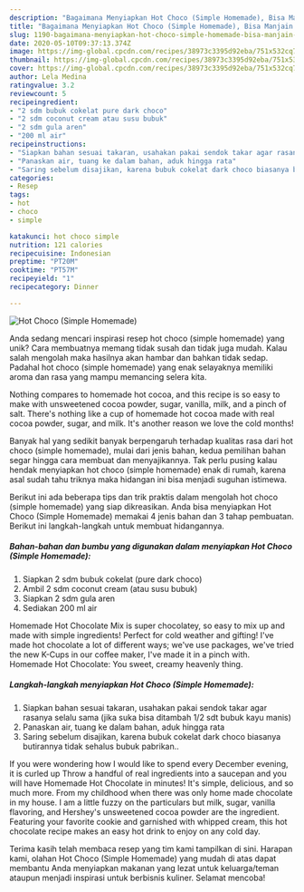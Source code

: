 ```yaml
---
description: "Bagaimana Menyiapkan Hot Choco (Simple Homemade), Bisa Manjain Lidah"
title: "Bagaimana Menyiapkan Hot Choco (Simple Homemade), Bisa Manjain Lidah"
slug: 1190-bagaimana-menyiapkan-hot-choco-simple-homemade-bisa-manjain-lidah
date: 2020-05-10T09:37:13.374Z
image: https://img-global.cpcdn.com/recipes/38973c3395d92eba/751x532cq70/hot-choco-simple-homemade-foto-resep-utama.jpg
thumbnail: https://img-global.cpcdn.com/recipes/38973c3395d92eba/751x532cq70/hot-choco-simple-homemade-foto-resep-utama.jpg
cover: https://img-global.cpcdn.com/recipes/38973c3395d92eba/751x532cq70/hot-choco-simple-homemade-foto-resep-utama.jpg
author: Lela Medina
ratingvalue: 3.2
reviewcount: 5
recipeingredient:
- "2 sdm bubuk cokelat pure dark choco"
- "2 sdm coconut cream atau susu bubuk"
- "2 sdm gula aren"
- "200 ml air"
recipeinstructions:
- "Siapkan bahan sesuai takaran, usahakan pakai sendok takar agar rasanya selalu sama (jika suka bisa ditambah 1/2 sdt bubuk kayu manis)"
- "Panaskan air, tuang ke dalam bahan, aduk hingga rata"
- "Saring sebelum disajikan, karena bubuk cokelat dark choco biasanya butirannya tidak sehalus bubuk pabrikan.."
categories:
- Resep
tags:
- hot
- choco
- simple

katakunci: hot choco simple 
nutrition: 121 calories
recipecuisine: Indonesian
preptime: "PT20M"
cooktime: "PT57M"
recipeyield: "1"
recipecategory: Dinner

---
```



![Hot Choco (Simple Homemade)](https://img-global.cpcdn.com/recipes/38973c3395d92eba/751x532cq70/hot-choco-simple-homemade-foto-resep-utama.jpg)

Anda sedang mencari inspirasi resep hot choco (simple homemade) yang unik? Cara membuatnya memang tidak susah dan tidak juga mudah. Kalau salah mengolah maka hasilnya akan hambar dan bahkan tidak sedap. Padahal hot choco (simple homemade) yang enak selayaknya memiliki aroma dan rasa yang mampu memancing selera kita.

Nothing compares to homemade hot cocoa, and this recipe is so easy to make with unsweetened cocoa powder, sugar, vanilla, milk, and a pinch of salt. There&#39;s nothing like a cup of homemade hot cocoa made with real cocoa powder, sugar, and milk. It&#39;s another reason we love the cold months!

Banyak hal yang sedikit banyak berpengaruh terhadap kualitas rasa dari hot choco (simple homemade), mulai dari jenis bahan, kedua pemilihan bahan segar hingga cara membuat dan menyajikannya. Tak perlu pusing kalau hendak menyiapkan hot choco (simple homemade) enak di rumah, karena asal sudah tahu triknya maka hidangan ini bisa menjadi suguhan istimewa.


Berikut ini ada beberapa tips dan trik praktis dalam mengolah hot choco (simple homemade) yang siap dikreasikan. Anda bisa menyiapkan Hot Choco (Simple Homemade) memakai 4 jenis bahan dan 3 tahap pembuatan. Berikut ini langkah-langkah untuk membuat hidangannya.

<!--inarticleads1-->

##### Bahan-bahan dan bumbu yang digunakan dalam menyiapkan Hot Choco (Simple Homemade):

1. Siapkan 2 sdm bubuk cokelat (pure dark choco)
1. Ambil 2 sdm coconut cream (atau susu bubuk)
1. Siapkan 2 sdm gula aren
1. Sediakan 200 ml air


Homemade Hot Chocolate Mix is super chocolatey, so easy to mix up and made with simple ingredients! Perfect for cold weather and gifting! I&#39;ve made hot chocolate a lot of different ways; we&#39;ve use packages, we&#39;ve tried the new K-Cups in our coffee maker, I&#39;ve made it in a pinch with. Homemade Hot Chocolate: You sweet, creamy heavenly thing. 

<!--inarticleads2-->

##### Langkah-langkah menyiapkan Hot Choco (Simple Homemade):

1. Siapkan bahan sesuai takaran, usahakan pakai sendok takar agar rasanya selalu sama (jika suka bisa ditambah 1/2 sdt bubuk kayu manis)
1. Panaskan air, tuang ke dalam bahan, aduk hingga rata
1. Saring sebelum disajikan, karena bubuk cokelat dark choco biasanya butirannya tidak sehalus bubuk pabrikan..


If you were wondering how I would like to spend every December evening, it is curled up Throw a handful of real ingredients into a saucepan and you will have Homemade Hot Chocolate in minutes! It&#39;s simple, delicious, and so much more. From my childhood when there was only home made chocolate in my house. I am a little fuzzy on the particulars but milk, sugar, vanilla flavoring, and Hershey&#39;s unsweetened cocoa powder are the ingredient. Featuring your favorite cookie and garnished with whipped cream, this hot chocolate recipe makes an easy hot drink to enjoy on any cold day. 

Terima kasih telah membaca resep yang tim kami tampilkan di sini. Harapan kami, olahan Hot Choco (Simple Homemade) yang mudah di atas dapat membantu Anda menyiapkan makanan yang lezat untuk keluarga/teman ataupun menjadi inspirasi untuk berbisnis kuliner. Selamat mencoba!
